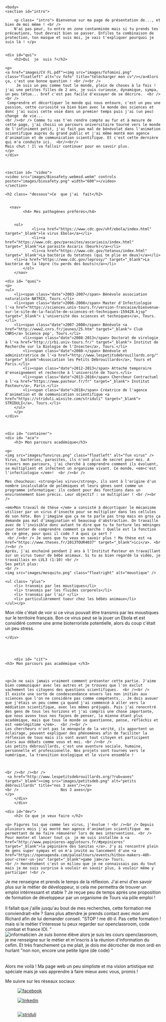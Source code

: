 
<html>
			<meta charset="utf-8"/>
			<link rel="stylesheet" href="style.css" />
	

	<body>
	<section id="intro">
	
		<p class= "intro"> Bienvenue sur ma page de présentation de..., et bien de moi même ! <br />
		N'ai pas peur, tu entre en zone contanminée mais si tu prends tes précautions, tout devrait bien se passer. Enfiles ta combinaison de protection, ton masque et suis moi, je vais t'expliquer pourquoi je suis là ! </p>
		
	
	<div id="qui">	
		<h2>Qui  je  suis ?</h2>

	<p>
	<a href="images/CV FL.pdf"><img src="images/fofomini.png" class="floatleft" alt="cv fofo" title="télécharger mon cv"/></a>Alors ça, c'est une bonne question ! <br /><br />
		 Je suis un peu comme tout le monde, plein de choses à la fois ! j'ai une petites filles de 2 ans, je suis curieuse, dynamique, sympa, un peu têtue... bref c'est pas facile d'essayer de se décrire.  <br /><br />
	 Comprendre et décortiquer le monde qui nous entoure, c'est un peu une passion, cette curiosité va bien bien avec le monde des sciences et donc j'ai suivi cette voie dans un premier temps puis j'ai (un peu) changé  de vie... 
	<br /><br /> Comme tu vas t'en rendre compte au fur et à mesure de cette page, j'ai choisi un parcours universitaire tourné vers le monde de l'infiniment petit, j'ai fait pas mal de bénévolat dans l'animation scientifique auprès du grand public et j'ai même monté mon agence d'animation et de communication scientifique. Et c'est cette dernière qui m'a conduite ici.  <br/><br/>
	Mais chut ! Il va falloir continuer pour en savoir plus.
	</p>
	</div>	
	
	
		
	<section id= "video">
	<video src="images/Biosafety.webmsd.webm" controls poster="images/biosafety.png" width="600"></video>
	</section>
	
	<h2 class= "dessous">Ce  que j'ai  fait</h2>
	
	
	  <nav>
            <h4> Mes pathogènes préférés</h4>
	    
	    
	    <ol>
                <li><a href="https://www.cdc.gov/vhf/ebola/index.html" target="_blank">le virus Ebola</a></li>
                <li><a href="https://www.cdc.gov/parasites/ascariasis/index.html" target="_blank">Le parasite Ascaris (beurk)</a></li>
                <li><a href="https://www.cdc.gov/tetanus/index.html" target="_blank">La bactérie du tetatnos (qui te plie en deux)</a></li>
		<li><a href="https://www.cdc.gov/leprosy/" target="_blank">La bactérie de la lèpre (tu perds des bouts)</a></li>
            </ol>
        </nav>
	
	<div id= "quoi">
	<p> 
	<ul>
		<li><span class="date">2003-2007</span> Bénévole association naturaliste NATRIX, Tours.</li>
		<li><span class="date">2006-2008</span> Master d'Infectiologie l'<a href="https://sciences.univ-tours.fr/version-francaise/bienvenue-sur-le-site-de-la-faculte-de-sciences-et-techniques-159428.kjsp" target="_blank"> L'université des sciences et techniques</a>, Tours.</li>
		<li><span class="date">2007-2008</span> Bénévole <a href="http://www2.cnrs.fr/jeunes/25.htm" target="_blank"> Club CNRS</a> Science pop', Tours.</li>
			<li><span class="date">2008-2013</span> Doctorat de virologie à l'<a href="http://irbi.univ-tours.fr/" target="_blank"> Institut de Recherche sur la Biologie de l'Insecte</a>, Tours.</li>
			<li><span class="date">2008-</span> Bénévole et administratrice de l'<a href="http://www.lespetitsdebrouillards.org/" target="_blank">Association les Petits Débrouillards</a>, Tours et Paris.</li>
			<li><span class="date">2012-2013</span> Attaché temporaire d'enseignement et recherche à l'université de Tours.</li>
			<li><span class="date">2013-2016</span> Chercheur Contractuel à l'<a href="https://www.pasteur.fr/fr" target="_blank"> Institut Pasteur</a>, Paris.</li>
			<li><span class="date">2018</span> Créatrice de l'agence d'animation et de communication scientifique <a href="https://striduli.wixsite.com/striduli" target="_blank"> STRIDULI</a>, Tours.</li>
		</ul>
		</p>
	</div>
	
	
	
	<div id= "container">
	<div id= "aca">	
		<h3> Mon parcours académique</h3>
		
	<p> 
	<img src="images/funvirus.png" class="floatleft" alt="fun virus" />
	Virus, bactéries, parasites, ils n'ont plus de secret pour moi. A travers mon parcours, j'ai cherché à comprendre comment ils évoluent, se multiplient et infectent un organisme vivant. Ce monde, <em>c'est l'infectiologie </em>!  <br /><br />
	
	Mes chouchoux: <strong>les virus</strong>, ils sont à l'origine d'un nombre incalculable de polémiques et leurs gènes sont comme un programme informatique: ils codent pour des fonctions dans un environnement bien précis. Leur objectif : se multiplier ! <br /><br />  
	
	<em>Mon travail de thèse </em> a consisté à décortiquer le mécanisme utiliser par un virus d'insecte pour se multiplier dans les cellules de son hôte. Bon j'imagine que ça ne te parle pas trop mais en gros ça demande pas mal d'imagination et beaucoup d'abstraction. On travaille avec de l'invisible donc autant te dire que tu te torture les méninges pour tenter de comprendre comment ça marche ! Quelle est la fonction de ce gène, pour quoi il code ? A quoi ça sert ?  
	 <br /><br /> Je sens que tu veux en savoir plus ! Ma thèse est <a href="https://www.theses.fr/2013TOUR4037" target="_blank">ici</a>. <br /><br />
	Après, j'ai enchainé pendant 2 ans à l'Institut Pasteur en travaillant sur un virus tueur de bébé animaux. Si tu as bien regardé la vidéo, je travaillais en LVL3 (1:10) <br /> 
	Ses petit plus:
	<br />
	<img src="images/mosquito.png" class="floatright" alt="moustique" />
	
	<ul class= "plus">
		<li> transmis par les moustiques</li>
		<li> transmis par les fluides corporels</li>
		<li> transmis par l'air </li>
		<li> particulièrement tueur chez les bébés animaux</li>
	</ul></p>
<p>Mon rôle c'était de voir si ce virus pouvait être transmis par les moustiques sur le territoire français. Bon ce virus peut se la jouer un  Ebola et est considéré comme une arme bioterroriste potentielle, alors du coup c'était un peu stress. </p>

	</div>
	
	
	
	
		<div id= "cit">
	<h3> Mon parcours pas académique </h3>
	
	
		
	<p>Je ne sais jamais vraiment comment présenter cette partie. J'aime bien communiquer avec les autres et je trouves que l'on exclut vachement les citoyens des questions scientifiques.  <br /><br />
	Il existe une sorte de condescendance envers les non initiés aux sciences que l'on ne considère pas comme compétents... Je dois avouer que j'étais un peu comme ça quand j'ai commencé à aller vers la médiation scientifique, avec les mêmes préjugés. Puis j'ai renocntré des gens de tous les horizons et j'ai compris une chose importante, que nous avons tous nos façons de penser, la mienne étant plus académique, mais que tous le monde se questionne, pense, réfléchis et est <em>légitime </em>.  <br /><br />
	Les chercheurs n'ont pas le monopole de la vérité, ils apportent un éclairage, peuvent expliquer des phénomènes afin de faciliter la réflexion de tous mais ils sont avant tout citoyen et participent alors aux débats comme vous et moi. <br /><br />
	Les petits débrouillards, c'est une aventure sociale, humaine, personnelle et professionelle. Nos projets sont tournés vers le numérique, la transition écologique et le vivre ensemble ! 
	
	
	
	<br /><br /><br />
	 <a href="http://www.lespetitsdebrouillards.org/?rub=axes" target="_blank"><img src="images/petitsdeb.png" alt="petits débrouillards" title="nos 3 axes"/></a>
	<br />                   Nos 3 axes</p>
	</p>
		</div>
		</div>
		
	<div id="dev">	
		<h2> Ce que je veux faire </h2>

	<p> Figures toi que comme les virus, j'évolue ! <br /><br /> Depuis plusieurs mois j'ai monté mon agence d'animation scientifique  me permettant de me faire rémunérer lors de mes interventions. <br /> Pour monter et lancer tout ça  je me suis installée à <a href="http://www.pepinieres-agglotours.fr/#pepinieres" target="_blank">la pépinière des Sanitas </a>. J'y ai rencontré plein de gens super sympas et on m'a invité au lancement d'une <a href="https://openagenda.com/paloaltours/events/hitbox-makers-48h-pour-creer-un-jeu" target="_blank">game jam</a> Tours.
	<br /> Honnêtement c'est un milieu que je ne connaissais pas du tout mais je me suis surprise à vouloir en savoir plus, à vouloir même y participer !<br /> 
	
 Je me renseigne et prends le temps de la réflexion. J'ai envi d'en savoir plus sur le métier de développeur, si cela me permettra de trouver un emploi intérressant et stable ? Je reçue peu de temps après une proposition de formation de développeur par un organisme de Tours via pôle emploi ! 
<br /><br /> Il fallait que j'aille jusqu'au bout de mes recherches, cette formation me conviendrait-elle ? Sans plus attendre je prends contact avec mon ami Richard afin de lui demander conseil. 
	"STOP ! me dit-il. Pas cette formation !  mais si le métier t'interesse tu peux regarder sur openclassroom, code combat et france IOI. "<br />
<img src="images/informaticien.png" class="floatleft" alt="informaticien" />	Je suis bonne élève alors je suis les cours openclassroom, je me renseigne sur le métier et m'inscris à la réunion d'information du cefim. Et très franchement ça me plait, je dois me décrocher de mon ordi en hurlant "non non, encore une petite ligne (de code) " <br /><br />
	<br />
	Alors me voilà ! Ma page web un peu simpliste et ma vision artistique est spéciale mais je vais apprendre à faire mieux avec vous, promis !
	</p>
	</div>	
</section>
	<footer>
	<div id= "reseaux">
	<p> Me suivre sur les réseaux sociaux </p>
	<figure><a href="https://www.facebook.com/louis.faustine" target="_blank"><img src="images/facebook.png" alt="facebook" title="facebook"/></a> </figure>
	<figure><a href="https://www.linkedin.com/in/faustine-louis-2981bab3/" target="_blank"><img src="images/linkedin.png" alt="linkedin" title="linkedin"/></a> </figure>
	<figure><a href="https://www.researchgate.net/profile/Faustine_Louis" target="_blank"><img src="images/researchgate.png" alt="" title="researchgate"/></a></figure> 
	<figure><a href="https://striduli.wixsite.com/striduli" target="_blank"><img src="images/striduli.png" alt="striduli" title="striduli"/></a> 		</figure>				
	</div>	
	</footer>
	

